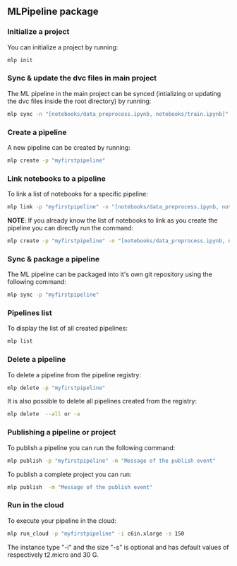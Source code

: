 
## MLPipeline package

###  Initialize a project

You can initialize a project by running:

```sh
mlp init
```

### Sync & update the dvc files in main project

The ML pipeline in the main project can be synced (intializing or updating the dvc files inside the root directory) by running:

```sh
mlp sync -n "[notebooks/data_preprocess.ipynb, notebooks/train.ipynb]"
```

### Create a pipeline

A new pipeline can be created by running:

```sh
mlp create -p "myfirstpipeline"
```

### Link notebooks to a pipeline

To link a list of notebooks for a specific pipeline:

```sh
mlp link -p "myfirstpipeline" -n "[notebooks/data_preprocess.ipynb, notebooks/train.ipynb]"
```

**NOTE**: If you already know the list of notebooks to link as you create the pipeline you can directly run the command:

```sh
mlp create -p "myfirstpipeline" -n "[notebooks/data_preprocess.ipynb, notebooks/train.ipynb]"
```

### Sync & package a pipeline

The ML pipeline can be packaged into it's own git repository using the following command:

```sh
mlp sync -p "myfirstpipeline"
```

### Pipelines list

To display the list of all created pipelines:

```sh
mlp list
```

### Delete a pipeline

To delete a pipeline from the pipeline registry:

```sh
mlp delete -p "myfirstpipeline"
```

It is also possible to delete all pipelines created from the registry:

```sh
mlp delete  --all or -a
```
### Publishing a pipeline or project

To publish a pipeline you can run the following command:
```sh
mlp publish -p "myfirstpipeline" -m "Message of the publish event"
```

To publish a complete project you can run:

```sh
mlp publish  -m "Message of the publish event"
```


### Run in the cloud

To execute your pipeline in the cloud:
```sh
mlp run_cloud -p "myfirstpipeline" -i c6in.xlarge -s 150
```

The instance type "-i" and the size "-s" is optional and has default values of respectively t2.micro and 30 G.